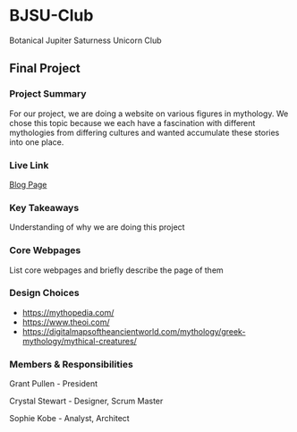 # BJSU-Club

Botanical Jupiter Saturness Unicorn Club

## Final Project

### Project Summary

For our project, we are doing a website on various figures in mythology. We chose this topic because we each have a fascination with different mythologies from differing cultures and wanted accumulate these stories into one place.

### Live Link

[Blog Page](https://{username}.github.io/{reponame}/homework-2)

### Key Takeaways

Understanding of why we are doing this project

### Core Webpages

List core webpages and briefly describe the page of them

### Design Choices

- https://mythopedia.com/
- https://www.theoi.com/
- https://digitalmapsoftheancientworld.com/mythology/greek-mythology/mythical-creatures/

### Members & Responsibilities

Grant Pullen - President

Crystal Stewart - Designer, Scrum Master

Sophie Kobe - Analyst, Architect
